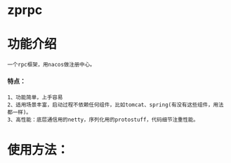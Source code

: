# zprpc

# 功能介绍
    一个rpc框架，用nacos做注册中心。
#### 特点：
    1、功能简单，上手容易
    2、适用场景丰富，启动过程不依赖任何组件，比如tomcat、spring(有没有这些组件，用法都一样)。
    3、高性能：底层通信用的netty，序列化用的protostuff，代码细节注重性能。

                   
# 	使用方法：

 
